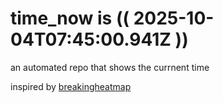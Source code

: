 # time_now is (( 2025-10-04T07:45:00.941Z ))

an automated repo that shows the currnent time

inspired by [breakingheatmap](https://github.com/breakingheatmap/breakingheatmap)